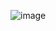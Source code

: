 ![image](https://github.com/Junaid-Ahmad-69/16-udemy-fast-react-pizza-redux-tailwind-createBrowser-Routes/assets/85307602/06e05ca0-1193-4727-ad3d-016dc3d5aa1f)
